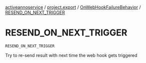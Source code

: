 [activeannoservice](../../index.md) / [project.export](../index.md) / [OnWebHookFailureBehavior](index.md) / [RESEND_ON_NEXT_TRIGGER](./-r-e-s-e-n-d_-o-n_-n-e-x-t_-t-r-i-g-g-e-r.md)

# RESEND_ON_NEXT_TRIGGER

`RESEND_ON_NEXT_TRIGGER`

Try to re-send result with next time the web hook gets triggered

